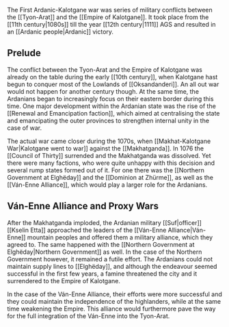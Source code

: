 The First Ardanic-Kalotgane war was series of military conflicts between the [[Tyon-Arat]] and the [[Empire of Kalotgane]]. It took place from the [[11th century|1080s]] till the year [[12th century|1111]] AGS and resulted in an [[Ardanic people|Ardanic]] victory. 

## Prelude 
The conflict between the Tyon-Arat and the Empire of Kalotgane was already on the table during the early [[10th century]], when Kalotgane hast begun to conquer most of the Lowlands of [[Oksandanderi]]. An all out war would not happen for another century though. At the same time, the Ardanians began to increasingly focus on their eastern border during this time. One major development within the Ardanian state was the rise of the [[Renewal and Emancipation faction]], which aimed at centralising the state and emancipating the outer provinces to strengthen internal unity in the case of war. 

The actual war came closer during the 1070s, when [[Makhat-Kalotgane War|Kalotgane went to war]] against the [[Makhatganda]]. In 1076 the [[Council of Thirty]] surrended and the Makhatganda was dissolved. Yet there were many factions, who were quite unhappy with this decision and several rump states formed out of it. For one there was the [[Northern Government at Elghëday]] and the [[Dominion at Zhürme]], as well as the [[Ván-Enne Alliance]], which would play a larger role for the Ardanians. 

## Ván-Enne Alliance and Proxy Wars 
After the Makhatganda imploded, the Ardanian military [[Suf|officer]] [[Kselin Etta]] approached the leaders of the [[Ván-Enne Alliance|Ván-Enne]] mountain peoples and offered them a military alliance, which they agreed to. The same happened with the [[Northern Government at Elghëday|Northern Government]] as well. In the case of the Northern Government however, it remained a futile effort. The Ardanians could not maintain supply lines to [[Elghëday]], and although the endeavour seemed successful in the first few years, a famine threatened the city and it surrendered to the Empire of Kalotgane. 

In the case of the Ván-Enne Alliance, their efforts were more successful and they could maintain the independence of the highlanders, while at the same time weakening the Empire. This alliance would furthermore pave the way for the full integration of the Ván-Enne into the Tyon-Arat. 